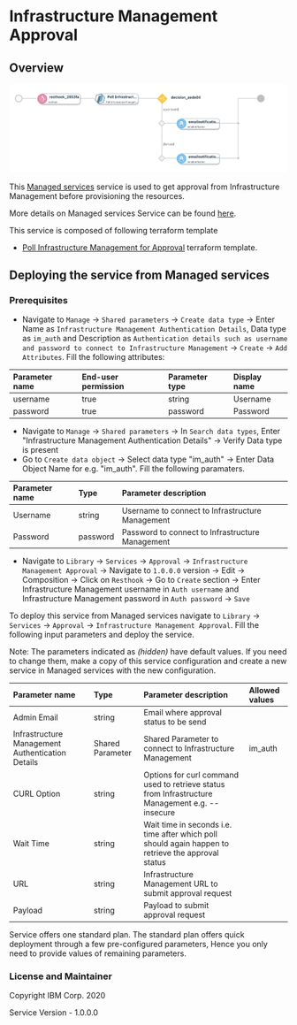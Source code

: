 # Infrastructure Management Approval

## Overview
![alt text](./Infrastructure_Management_Approval.png)

This [Managed services](https://www.ibm.com/support/knowledgecenter/SSFC4F/product_welcome_cloud_pak.html) service is used to get approval from Infrastructure Management before provisioning the resources.

More details on Managed services Service can be found [here](https://www.ibm.com/support/knowledgecenter/SSFC4F/product_welcome_cloud_pak.html).

This service is composed of following terraform template

- [Poll Infrastructure Management for Approval](https://github.com/IBM-CAMHub-Open/starterlibrary/tree/2.4/Other/Approval/InfrastructureManagement) terraform template.

## Deploying the service from Managed services

### Prerequisites

- Navigate to `Manage` -> `Shared parameters` -> `Create data type` -> Enter Name as `Infrastructure Management Authentication Details`, Data type as `im_auth` and Description as `Authentication details such as username and password to connect to Infrastructure Management` -> `Create` -> `Add Attributes`. Fill the following attributes:

| Parameter name                  | End-user permission   | Parameter type             | Display name   |
| :---                            | :---                  | :---                       | :---           |
| username                        | true                  | string                     | Username       |
| password                        | true                  | password                   | Password       |

- Navigate to `Manage` -> `Shared parameters` -> In `Search data types`, Enter "Infrastructure Management Authentication Details" -> Verify Data type is present
- Go to `Create data object` -> Select data type "im_auth" -> Enter Data Object Name for e.g. "im_auth". Fill the following paramaters.

| Parameter name                  | Type            | Parameter description
| :---                            | :---            | :---
| Username                        | string          | Username to connect to  Infrastructure Management
| Password                        | password        | Password to connect to Infrastructure Management

- Navigate to `Library` -> `Services` ->  `Approval` -> `Infrastructure Management Approval` -> Navigate to `1.0.0.0` version -> Edit -> Composition -> Click on `Resthook` -> Go to `Create` section -> Enter Infrastructure Management username in `Auth username` and Infrastructure Management password in `Auth password` -> `Save` 

To deploy this service from Managed services navigate to `Library` -> `Services` ->  `Approval` -> `Infrastructure Management Approval`. Fill the following input parameters and deploy the service.

Note: The parameters indicated as _(hidden)_ have default values.  If you need to change them, make a copy of this service configuration and create a new service in Managed services with the new configuration.

| Parameter name                  | Type            | Parameter description      | Allowed values |
| :---                            | :---            | :---                       | :---           |
| Admin Email                    | string          | Email where approval status to be send                                            | |
| Infrastructure Management Authentication Details                          | Shared Parameter          | Shared Parameter to connect to Infrastructure Management                 | im_auth|
| CURL Option                     | string          | Options for curl command used to retrieve status from Infrastructure Management e.g. --insecure                | |
| Wait Time              | string          | Wait time in seconds i.e. time after which poll should again happen to retrieve the approval status 
| URL                    | string          | Infrastructure Management URL to submit approval request                                            | |
| Payload                    | string          | Payload to submit approval request                                            | |

Service offers one standard plan. The standard plan offers quick deployment through a few pre-configured parameters, Hence you only need to provide values of remaining parameters.

### License and Maintainer

Copyright IBM Corp. 2020

Service Version - 1.0.0.0
 